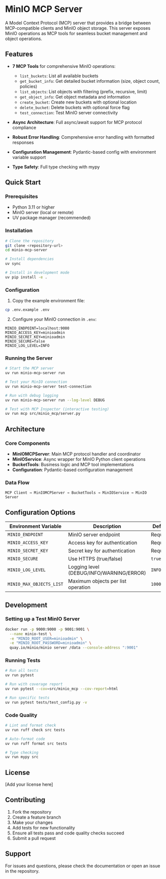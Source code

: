 # MinIO MCP Server

A Model Context Protocol (MCP) server that provides a bridge between MCP-compatible clients and MinIO object storage. This server exposes MinIO operations as MCP tools for seamless bucket management and object operations.

## Features

- **7 MCP Tools** for comprehensive MinIO operations:
  - `list_buckets`: List all available buckets
  - `get_bucket_info`: Get detailed bucket information (size, object count, policies)
  - `list_objects`: List objects with filtering (prefix, recursive, limit)
  - `get_object_info`: Get object metadata and information
  - `create_bucket`: Create new buckets with optional location
  - `delete_bucket`: Delete buckets with optional force flag
  - `test_connection`: Test MinIO server connectivity

- **Async Architecture**: Full async/await support for MCP protocol compliance
- **Robust Error Handling**: Comprehensive error handling with formatted responses
- **Configuration Management**: Pydantic-based config with environment variable support
- **Type Safety**: Full type checking with mypy

## Quick Start

### Prerequisites

- Python 3.11 or higher
- MinIO server (local or remote)
- UV package manager (recommended)

### Installation

```bash
# Clone the repository
git clone <repository-url>
cd minio-mcp-server

# Install dependencies
uv sync

# Install in development mode
uv pip install -e .
```

### Configuration

1. Copy the example environment file:
```bash
cp .env.example .env
```

2. Configure your MinIO connection in `.env`:
```env
MINIO_ENDPOINT=localhost:9000
MINIO_ACCESS_KEY=minioadmin
MINIO_SECRET_KEY=minioadmin
MINIO_SECURE=false
MINIO_LOG_LEVEL=INFO
```

### Running the Server

```bash
# Start the MCP server
uv run minio-mcp-server run

# Test your MinIO connection
uv run minio-mcp-server test-connection

# Run with debug logging
uv run minio-mcp-server run --log-level DEBUG

# Test with MCP Inspector (interactive testing)
uv run mcp src/minio_mcp/server.py
```

## Architecture

### Core Components

- **MinIOMCPServer**: Main MCP protocol handler and coordinator
- **MinIOService**: Async wrapper for MinIO Python client operations  
- **BucketTools**: Business logic and MCP tool implementations
- **Configuration**: Pydantic-based configuration management

### Data Flow

```
MCP Client → MinIOMCPServer → BucketTools → MinIOService → MinIO Server
```

## Configuration Options

| Environment Variable | Description | Default |
|---------------------|-------------|---------|
| `MINIO_ENDPOINT` | MinIO server endpoint | Required |
| `MINIO_ACCESS_KEY` | Access key for authentication | Required |
| `MINIO_SECRET_KEY` | Secret key for authentication | Required |
| `MINIO_SECURE` | Use HTTPS (true/false) | `true` |
| `MINIO_LOG_LEVEL` | Logging level (DEBUG/INFO/WARNING/ERROR) | `INFO` |
| `MINIO_MAX_OBJECTS_LIST` | Maximum objects per list operation | `1000` |

## Development

### Setting up a Test MinIO Server

```bash
docker run -p 9000:9000 -p 9001:9001 \
  --name minio-test \
  -e "MINIO_ROOT_USER=minioadmin" \
  -e "MINIO_ROOT_PASSWORD=minioadmin" \
  quay.io/minio/minio server /data --console-address ":9001"
```

### Running Tests

```bash
# Run all tests
uv run pytest

# Run with coverage report
uv run pytest --cov=src/minio_mcp --cov-report=html

# Run specific tests
uv run pytest tests/test_config.py -v
```

### Code Quality

```bash
# Lint and format check
uv run ruff check src tests

# Auto-format code
uv run ruff format src tests

# Type checking
uv run mypy src
```

## License

[Add your license here]

## Contributing

1. Fork the repository
2. Create a feature branch
3. Make your changes
4. Add tests for new functionality
5. Ensure all tests pass and code quality checks succeed
6. Submit a pull request

## Support

For issues and questions, please check the documentation or open an issue in the repository.